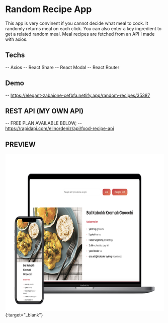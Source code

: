 # Random Recipe App

This app is very convinent if you cannot decide what meal to cook. It randomly returns meal on each click. You can also enter a key ingredient to get a related random meal. Meal recipes are fetched from an API I made with axios.

## Techs

-- Axios
-- React Share
-- React Modal
-- React Router

## Demo

-- https://elegant-zabaione-cefbfa.netlify.app/random-recipes/35387

## REST API (MY OWN API)

-- FREE PLAN AVAILABLE BELOW;
-- https://rapidapi.com/elinordeniz/api/food-recipe-api

## PREVIEW

[<img src="https://github.com/elinordeniz/random-recipe-app/blob/main/public/recipe.png" width="750" height="500"/>](https://elegant-zabaione-cefbfa.netlify.app/random-recipes/35387){:target="_blank"}
